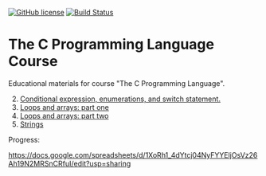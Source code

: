 [![GitHub license](https://img.shields.io/github/license/C-course/C-course.svg)](https://github.com/C-course/C-course/blob/master/LICENSE)
[![Build Status](https://travis-ci.com/C-course/C-course.svg?branch=master)](https://travis-ci.com/C-course/C-course)

# The C Programming Language Course

Educational materials for course "The C Programming Language".

2. [Conditional expression, enumerations, and switch statement.](https://github.com/Nordth/C-course/blob/master/docs/lessons/02.md)
3. [Loops and arrays: part one](https://github.com/Nordth/C-course/blob/master/docs/lessons/03.md)
4. [Loops and arrays: part two](https://github.com/Nordth/C-course/blob/master/docs/lessons/04.md)
5. [Strings](https://github.com/Nordth/C-course/blob/master/docs/lessons/05.md)

Progress:

https://docs.google.com/spreadsheets/d/1XoRh1_4dYtcj04NyFYYEljOsVz26Ah19N2MRSnCRfuI/edit?usp=sharing
